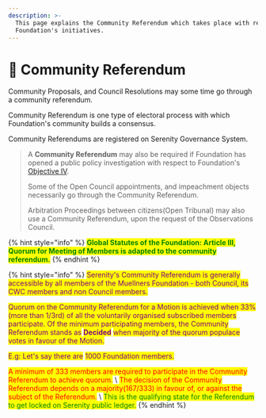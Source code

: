 ```yaml
---
description: >-
  This page explains the Community Referendum which takes place with respect to
  Foundation's initiatives.
---
```


# 📖 Community Referendum

Community Proposals, and Council Resolutions may some time go through a community referendum.&#x20;

Community Referendum is one type of electoral process with which Foundation's community builds a consensus.

Community Referendums are registered on Serenity Governance System.

> A **Community Referendum** may also be required if Foundation has opened a public policy investigation with respect to Foundation's [Objective IV](../../objectives.md).
>
> Some of the Open Council appointments, and impeachment objects necessarily go through the Community Referendum.
>
> Arbitration Proceedings between citizens(Open Tribunal) may also use a Community Referendum, upon the request of the Observations Council.



{% hint style="info" %}
<mark style="color:green;">**Global Statutes of the Foundation: Article III, Quorum for Meeting of Members is adapted to the community referendum.**</mark>
{% endhint %}

{% hint style="info" %}
<mark style="color:purple;">Serenity's Community Referendum is generally accessible by all members of the Muellners Foundation - both Council, its CWC members and non Council members.</mark>&#x20;

<mark style="color:purple;">Quorum on the Community Referendum for a Motion is achieved when 33% (more than 1/3rd) of all the voluntarily organised subscribed members participate. Of the minimum participating members, the Community Referendum stands as</mark> <mark style="color:purple;"></mark><mark style="color:purple;">**Decided**</mark> <mark style="color:purple;"></mark><mark style="color:purple;">when majority of the quorum populace votes in favour of the Motion.</mark>

<mark style="color:purple;">E.g: Let's say there are</mark> <mark style="color:purple;"></mark><mark style="color:purple;"><mark style="color:red;"><mark style="color:red;"></mark> <mark style="color:purple;"></mark><mark style="color:purple;">1000</mark> <mark style="color:purple;"></mark><mark style="color:purple;"><mark style="color:red;"><mark style="color:red;"></mark> <mark style="color:purple;"></mark><mark style="color:purple;">Foundation members.</mark> <mark style="color:purple;"></mark><mark style="color:purple;"><mark style="color:red;"><mark style="color:red;"></mark>&#x20;



<mark style="color:red;">A minimum of 333 members are required to participate in the Community Referendum to achieve quorum.</mark> \ <mark style="color:red;">The decision of the Community Referendum depends on a majority(167/333) in favour of, or against the subject of the Referendum.</mark> \ <mark style="color:purple;"></mark><mark style="color:green;">This is the qualifying state for the Referendum to get locked on Serenity public ledger.</mark>
{% endhint %}

